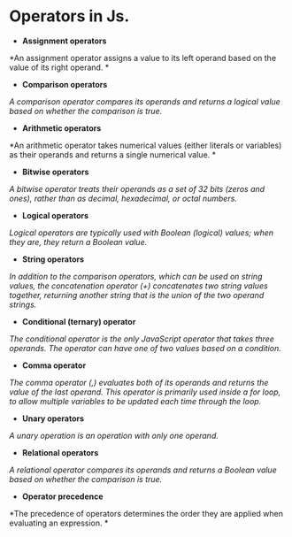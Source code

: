 # Operators in Js.

- **Assignment operators**

*An assignment operator assigns a value to its left operand based on the value of its right operand. *

- **Comparison operators**

*A comparison operator compares its operands and returns a logical value based on whether the comparison is true.*

- **Arithmetic operators**

*An arithmetic operator takes numerical values (either literals or variables) as their operands and returns a single numerical value. *

- **Bitwise operators**

*A bitwise operator treats their operands as a set of 32 bits (zeros and ones), rather than as decimal, hexadecimal, or octal numbers.*

- **Logical operators**

*Logical operators are typically used with Boolean (logical) values; when they are, they return a Boolean value.*

- **String operators**

*In addition to the comparison operators, which can be used on string values, the concatenation operator (+) concatenates two string values together, returning another string that is the union of the two operand strings.*

- **Conditional (ternary) operator**

*The conditional operator is the only JavaScript operator that takes three operands. The operator can have one of two values based on a condition.*

- **Comma operator**

*The comma operator (,) evaluates both of its operands and returns the value of the last operand. This operator is primarily used inside a for loop, to allow multiple variables to be updated each time through the loop.*

- **Unary operators**

*A unary operation is an operation with only one operand.*

- **Relational operators**

*A relational operator compares its operands and returns a Boolean value based on whether the comparison is true.*

- **Operator precedence**

*The precedence of operators determines the order they are applied when evaluating an expression. *

